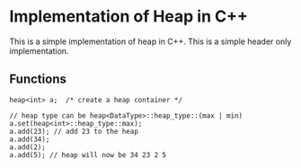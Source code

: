 # Implementation of Heap in C++

This is a simple implementation of heap in C++. This is a simple header only implementation.

## Functions

    heap<int> a;  /* create a heap container */

    // heap type can be heap<DataType>::heap_type::(max | min)
    a.set(heap<int>::heap_type::max);
    a.add(23); // add 23 to the heap
    a.add(34);
    a.add(2);
    a.add(5); // heap will now be 34 23 2 5

